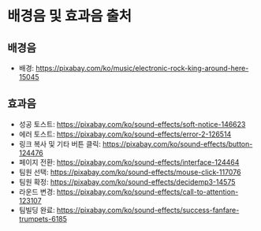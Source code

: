# 배경음 및 효과음 출처

## 배경음

- 배경: https://pixabay.com/ko/music/electronic-rock-king-around-here-15045

## 효과음

- 성공 토스트: https://pixabay.com/ko/sound-effects/soft-notice-146623
- 에러 토스트: https://pixabay.com/ko/sound-effects/error-2-126514
- 링크 복사 및 기타 버튼 클릭: https://pixabay.com/ko/sound-effects/button-124476
- 페이지 전환: https://pixabay.com/ko/sound-effects/interface-124464
- 팀원 선택: https://pixabay.com/ko/sound-effects/mouse-click-117076
- 팀원 확정: https://pixabay.com/ko/sound-effects/decidemp3-14575
- 라운드 변경: https://pixabay.com/ko/sound-effects/call-to-attention-123107
- 팀빌딩 완료: https://pixabay.com/ko/sound-effects/success-fanfare-trumpets-6185
